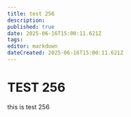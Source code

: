 ```yaml
---
title: test 256
description: 
published: true
date: 2025-06-16T15:00:11.621Z
tags: 
editor: markdown
dateCreated: 2025-06-16T15:00:11.621Z
---
```


# TEST 256
this is test 256
